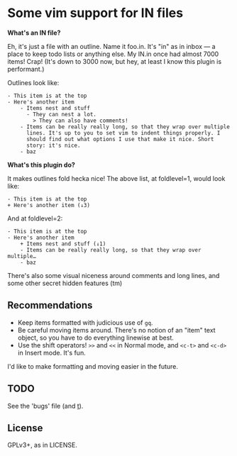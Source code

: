 Some vim support for IN files
=============================

**What's an IN file?**

Eh, it's just a file with an outline. Name it foo.in. It's "in" as in inbox
— a place to keep todo lists or anything else. My IN.in once had almost 7000
items! Crap! (It's down to 3000 now, but hey, at least I know this plugin
is performant.)

Outlines look like:

    - This item is at the top
    - Here's another item
        - Items nest and stuff
          - They can nest a lot.
            > They can also have comments!
        - Items can be really really long, so that they wrap over multiple
          lines. It's up to you to set vim to indent things properly. I
          should find out what options I use that make it nice. Short
          story: it's nice.
        - baz

**What's this plugin do?**

It makes outlines fold hecka nice! The above list, at foldlevel=1, would look like:

    - This item is at the top
    + Here's another item (↓3)

And at foldlevel=2:

    - This item is at the top
    - Here's another item
        + Items nest and stuff (↓1)
        - Items can be really really long, so that they wrap over multiple…
        - baz


There's also some visual niceness around comments and long lines, and some
other secret hidden features (tm)

Recommendations
--------------

* Keep items formatted with judicious use of `gq`.
* Be careful moving items around. There's no notion of an "item" text
  object, so you have to do everything linewise at best.
* Use the shift operators! `>>` and `<<` in Normal mode, and `<c-t>` and
  `<c-d>` in Insert mode. It's fun.

I'd like to make formatting and moving easier in the future.

TODO
----

See the 'bugs' file (and [t](https://github.com/sjl/t)).


License
-------

GPLv3+, as in LICENSE.
